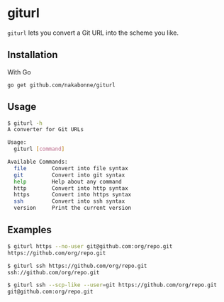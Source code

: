 # giturl
`giturl` lets you convert a Git URL into the scheme you like.

## Installation

With Go
```
go get github.com/nakabonne/giturl
```

## Usage

```bash
$ giturl -h
A converter for Git URLs

Usage:
  giturl [command]

Available Commands:
  file        Convert into file syntax
  git         Convert into git syntax
  help        Help about any command
  http        Convert into http syntax
  https       Convert into https syntax
  ssh         Convert into ssh syntax
  version     Print the current version
```

## Examples

```bash
$ giturl https --no-user git@github.com:org/repo.git
https://github.com/org/repo.git

$ giturl ssh https://github.com/org/repo.git
ssh://github.com/org/repo.git

$ giturl ssh --scp-like --user=git https://github.com/org/repo.git
git@github.com:org/repo.git
```

